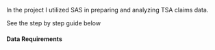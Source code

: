 In the project I utilized SAS in  preparing and analyzing  TSA claims data.

See the step by step guide below

#### Data Requirements 
